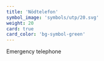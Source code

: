 ```yaml
---
title: 'Nödtelefon'
symbol_image: 'symbols/utp/20.svg'
weight: 20
card: true
card_color: 'bg-symbol-green'
---
```


Emergency telephone